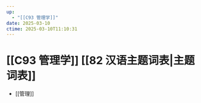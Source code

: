 ```yaml
---
up:
  - "[[C93 管理学]]"
date: 2025-03-10
ctime: 2025-03-10T11:10:31
---
```


# [[C93 管理学]] [[82 汉语主题词表|主题词表]]

- [[管理]]
